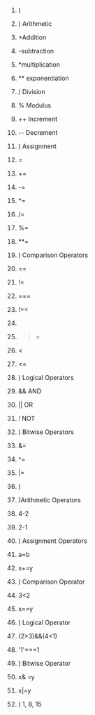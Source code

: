 1. ) 
1. ) Arithmetic
1. +Addition
2. -subtraction
3. *multiplication
4. ** exponentiation
5. / Division
6. % Modulus
7. ++ Increment
8. -- Decrement

2. ) Assignment
1. =
2. +=
3. -=
4. *=
5. /=
6. %=
7. **=

3. ) Comparison Operators
1. ==
2. !=
3. ===
4. !==
5. >
6. >=
7. <
8. <=

4. ) Logical Operators
1. && AND
2. || OR
3. ! NOT

5. ) Bitwise Operators
1. &= 
2. ^=
3. |=



2. )

1. )Arithmetic Operators 
1. 4-2
2. 2-1

2. ) Assignment Operators
1. a=b
2. x+=y

3. ) Comparison Operator
1. 3<2
2. x==y

4. ) Logical Operator

1. (2>3)&&(4<1)
2. '1'===1

5. ) Bitwise Operator
1. x& =y
2. x|=y

4. )
1, 8, 15